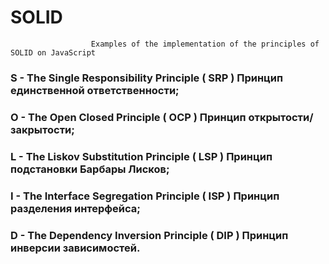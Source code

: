 # SOLID
                      Examples of the implementation of the principles of SOLID on JavaScript

### S - The Single Responsibility Principle   ( SRP )  Принцип единственной ответственности;

### O - The Open Closed Principle             ( OCP )  Принцип открытости/закрытости;

### L - The Liskov Substitution Principle     ( LSP )  Принцип подстановки Барбары Лисков;

### I - The Interface Segregation Principle   ( ISP )  Принцип разделения интерфейса;

### D - The Dependency Inversion Principle    ( DIP )  Принцип инверсии зависимостей.
